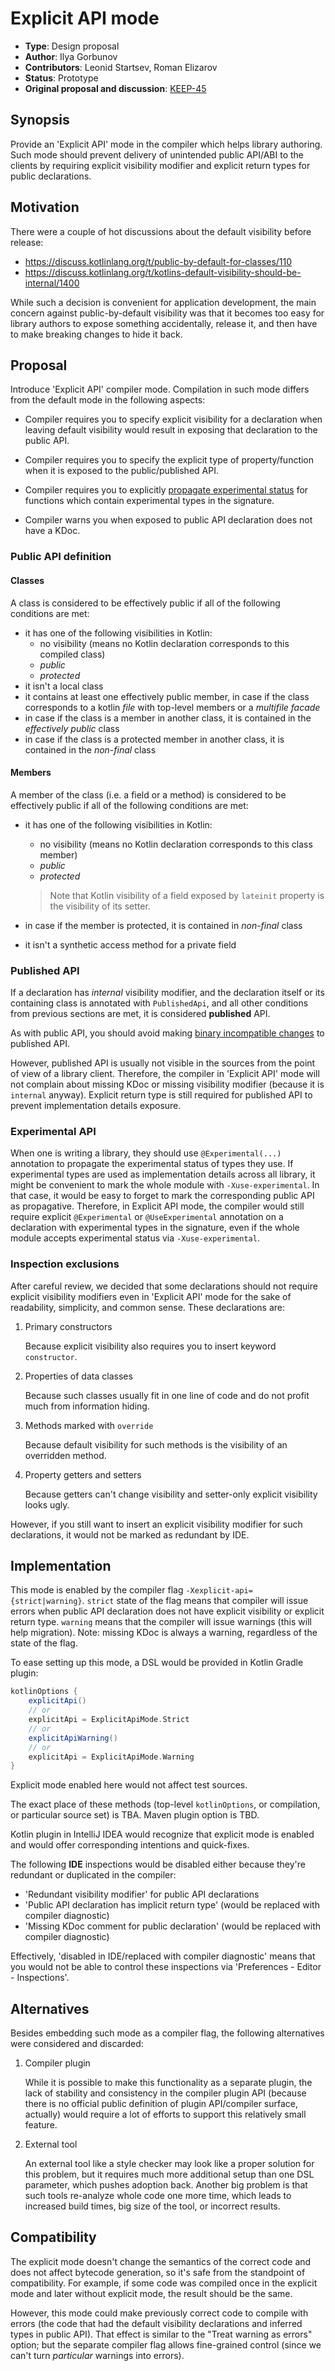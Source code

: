 # Explicit API mode

* **Type**: Design proposal
* **Author**: Ilya Gorbunov
* **Contributors**: Leonid Startsev, Roman Elizarov
* **Status**: Prototype
* **Original proposal and discussion**: [KEEP-45](https://github.com/Kotlin/KEEP/issues/45)

## Synopsis

Provide an 'Explicit API' mode in the compiler which helps library authoring.
Such mode should prevent delivery of unintended public API/ABI to the clients by requiring explicit visibility modifier and explicit return types for public declarations.

## Motivation

There were a couple of hot discussions about the default visibility before release:

* https://discuss.kotlinlang.org/t/public-by-default-for-classes/110
* https://discuss.kotlinlang.org/t/kotlins-default-visibility-should-be-internal/1400

While such a decision is convenient for application development, the main concern against public-by-default visibility was that it becomes too easy for library authors to expose something accidentally, release it, and then have to make breaking changes to hide it back.

## Proposal

Introduce 'Explicit API' compiler mode. Compilation in such mode differs from the default mode in the following aspects:

* Compiler requires you to specify explicit visibility for a declaration when leaving default visibility would result in exposing that declaration to the public API.

* Compiler requires you to specify the explicit type of property/function when it is exposed to the public/published API.

* Compiler requires you to explicitly [propagate experimental status](https://kotlinlang.org/docs/reference/experimental.html#propagating-use) for functions which contain experimental types in the signature.

* Compiler warns you when exposed to public API declaration does not have a KDoc.

### Public API definition

#### Classes

A class is considered to be effectively public if all of the following conditions are met:

 - it has one of the following visibilities in Kotlin:
    - no visibility (means no Kotlin declaration corresponds to this compiled class)
    - *public*
    - *protected*
 - it isn't a local class
 - it contains at least one effectively public member, in case if the class corresponds
   to a kotlin *file* with top-level members or a *multifile facade*
 - in case if the class is a member in another class, it is contained in the *effectively public* class
 - in case if the class is a protected member in another class, it is contained in the *non-final* class

#### Members

A member of the class (i.e. a field or a method) is considered to be effectively public
if all of the following conditions are met:

 - it has one of the following visibilities in Kotlin:
    - no visibility (means no Kotlin declaration corresponds to this class member)
    - *public*
    - *protected*

    > Note that Kotlin visibility of a field exposed by `lateinit` property is the visibility of its setter.

 - in case if the member is protected, it is contained in *non-final* class
 - it isn't a synthetic access method for a private field

### Published API

If a declaration has *internal* visibility modifier, and the declaration itself or its containing class is annotated with `PublishedApi`, and all other conditions from previous sections are met, it is considered **published** API.

As with public API, you should avoid making [binary incompatible changes](https://github.com/JetBrains/kotlin/blob/master/libraries/tools/binary-compatibility-validator/ReadMe.md#what-makes-an-incompatible-change-to-the-public-binary-api) to published API.

However, published API is usually not visible in the sources from the point of view of a library client. Therefore, the compiler in 'Explicit API' mode will not complain about missing KDoc or missing visibility modifier (because it is `internal` anyway). Explicit return type is still required for published API to prevent implementation details exposure.

### Experimental API

When one is writing a library, they should use `@Experimental(...)` annotation to propagate the experimental status of types they use.
If experimental types are used as implementation details across all library, it might be convenient to mark the whole module with `-Xuse-experimental`.
In that case, it would be easy to forget to mark the corresponding public API as propagative.
Therefore, in Explicit API mode, the compiler would still require explicit `@Experimental` or `@UseExperimental` annotation on a declaration with experimental types in the signature, even if the whole module accepts experimental status via `-Xuse-experimental`.

### Inspection exclusions

After careful review, we decided that some declarations should not require explicit visibility modifiers even in 'Explicit API' mode for the sake of readability, simplicity, and common sense. These declarations are:

1. Primary constructors

    Because explicit visibility also requires you to insert keyword `constructor`.

2. Properties of data classes

    Because such classes usually fit in one line of code and do not profit much from information hiding.

3. Methods marked with `override`

    Because default visibility for such methods is the visibility of an overridden method.

4. Property getters and setters

    Because getters can't change visibility and setter-only explicit visibility looks ugly.

However, if you still want to insert an explicit visibility modifier for such declarations, it would not be marked as redundant by IDE.

## Implementation

This mode is enabled by the compiler flag `-Xexplicit-api={strict|warning}`. `strict` state of the flag means that compiler will issue errors when public API declaration does not have explicit visibility or explicit return type.
`warning` means that the compiler will issue warnings (this will help migration).
Note: missing KDoc is always a warning, regardless of the state of the flag.

To ease setting up this mode, a DSL would be provided in Kotlin Gradle plugin:

```gradle
kotlinOptions {
    explicitApi()
    // or
    explicitApi = ExplicitApiMode.Strict
    // or
    explicitApiWarning()
    // or
    explicitApi = ExplicitApiMode.Warning
}
```
Explicit mode enabled here would not affect test sources.

The exact place of these methods (top-level `kotlinOptions`, or compilation, or particular source set) is TBA. Maven plugin option is TBD.

Kotlin plugin in IntelliJ IDEA would recognize that explicit mode is enabled and would offer corresponding intentions and quick-fixes.

The following **IDE** inspections would be disabled either because they're redundant or duplicated in the compiler:

* 'Redundant visibility modifier' for public API declarations
* 'Public API declaration has implicit return type' (would be replaced with compiler diagnostic)
* 'Missing KDoc comment for public declaration' (would be replaced with compiler diagnostic)

Effectively, 'disabled in IDE/replaced with compiler diagnostic' means that you would not be able to control these inspections via 'Preferences - Editor - Inspections'.

## Alternatives

Besides embedding such mode as a compiler flag, the following alternatives were considered and discarded:

1. Compiler plugin

    While it is possible to make this functionality as a separate plugin, the lack of stability and consistency in the compiler plugin API (because there is no official public definition of plugin API/compiler surface, actually) would require a lot of efforts to support this relatively small feature.

2. External tool

    An external tool like a style checker may look like a proper solution for this problem, but it requires much more additional setup than one DSL parameter, which pushes adoption back. Another big problem is that such tools re-analyze whole code one more time, which leads to increased build times, big size of the tool, or incorrect results.

## Compatibility

The explicit mode doesn't change the semantics of the correct code and does not affect bytecode generation, so it's safe from the standpoint of compatibility.
For example, if some code was compiled once in the explicit mode and later without explicit mode, the result should be the same.

However, this mode could make previously correct code to compile with errors (the code that had the default visibility declarations and inferred types in public API).
That effect is similar to the "Treat warning as errors" option; but the separate compiler flag allows fine-grained control (since we can't turn _particular_ warnings into errors).